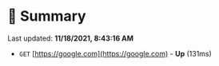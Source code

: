 # 📖 Summary
Last updated: **11/18/2021, 8:43:16 AM**

- `GET` [https://google.com](https://google.com) - **Up** (131ms)
